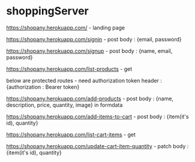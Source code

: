 # shoppingServer

https://shopany.herokuapp.com/ - landing page

https://shopany.herokuapp.com/signin - post 
body : {email, password}

https://shopany.herokuapp.com/signup - post
body : {name, email, password}

https://shopany.herokuapp.com/list-products - get

below are protected routes - need authorization token
header : {authorization : Bearer token}

https://shopany.herokuapp.com/add-products - post
body : {name, description, price, quantity, image} in formdata

https://shopany.herokuapp.com/add-items-to-cart - post
body : {item(it's id), quantity}

https://shopany.herokuapp.com/list-cart-items - get

https://shopany.herokuapp.com/update-cart-item-quantity - patch
body : {item(it's id), quantity}
